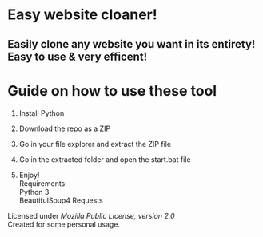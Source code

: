 # Easy website cloaner!   
    
## Easily clone any website you want in its entirety! Easy to use & very efficent!   
   
# Guide on how to use these tool     
    
1. Install Python  
      
2. Download the repo as a ZIP    
  
3. Go in your file explorer and extract the ZIP file 
   
4. Go in the extracted folder and open the start.bat file       
   
5. Enjoy!   
Requirements:   
    Python 3  
    BeautifulSoup4
    Requests  
  
Licensed under *Mozilla Public License, version 2.0*     
Created for some personal usage.   